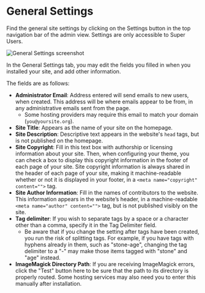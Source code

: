 # General Settings

Find the general site settings by clicking on the Settings button in the top navigation bar of the admin view. Settings are only accessible to Super Users.


![General Settings screenshot](../../doc_files/Generalsettings.png "General Settings screenshot")

In the General Settings tab, you may edit the fields you filled in when you installed your site, and add other information.

The fields are as follows:

-   **Administrator Email**: Address entered will send emails to new users, when created. This address will be where emails appear to be from, in any administrative emails sent from the page. 
    - Some hosting providers may require this email to match your domain (`you@yoursite.org`).
-   **Site Title**: Appears as the name of your site on the homepage.
-   **Site Description**: Descriptive text appears in the website's `head` tags, but is not published on the homepage.
-   **Site Copyright**: Fill in this text box with authorship or licensing information about your site. Then, when configuring your theme, you can check a box to display this copyright information in the footer of each page of your site. Site copyright information is always shared in the header of each page of your site, making it machine-readable whether or not it is displayed in your footer, in a `<meta name="copyright" content="">` tag.
-   **Site Author Information**: Fill in the names of contributors to the website. This information appears in the website’s header, in a machine-readable `<meta name="author" content="">` tag, but is not published visibly on the site.
-   **Tag delimiter**: If you wish to separate tags by a space or a character other than a comma, specify it in the Tag Delimiter field.
    - Be aware that if you change the setting after tags have been created, you run the risk of splitting tags. For example, if you have tags with hyphens already in them, such as "stone-age", changing the tag delimiter to a "-" may make those items tagged with "stone" and "age" instead. 
-   **ImageMagick Directory Path**: If you are receiving ImageMagick errors, click the "Test" button here to be sure that the path to its directory is properly routed. Some hosting services may also need you to enter this manually after installation. 